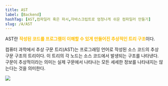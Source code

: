 ```yaml
---
title: AST
label: [Backend]
hashTag: [AST,컴파일러 혹은 파서,자바스크립트로 엄청나게 쉬운 컴파일러 만들기]
slug: /A/AST
---
```

AST란 <span style="color:#FFBF00; font-weight:bold;">작성된 코드를 프로그램이 이해할 수 있게 만들어진 추상적인 트리 구조</span>이다.

컴퓨터 과학에서 추상 구문 트리(AST)는 프로그래밍 언어로 작성된 소스 코드의 추상 구문 구조의 트리이다. 이 트리의 각 노드는 소스 코드에서 발생되는 구조를 나타낸다. 구문이 추상적이라는 의미는 실제 구문에서 나타나는 모든 세세한 정보를 나타내지는 않는다는 것을 의미한다.

<img src="https://user-images.githubusercontent.com/41575415/98444434-fec19100-2154-11eb-9a70-c6482a2e3452.png">
